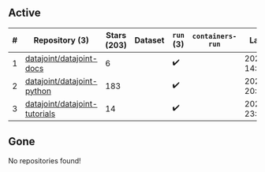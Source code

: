 ## Active
| # | Repository (3) | Stars (203) | Dataset | `run` (3) | `containers-run` | Last Modified |
| --- | --- | --- | --- | --- | --- | --- |
| 1 | [datajoint/datajoint-docs](https://github.com/datajoint/datajoint-docs) | 6 |  | :heavy_check_mark: |  | 2025-07-23 14:59:58+00:00 |
| 2 | [datajoint/datajoint-python](https://github.com/datajoint/datajoint-python) | 183 |  | :heavy_check_mark: |  | 2025-08-26 20:07:15+00:00 |
| 3 | [datajoint/datajoint-tutorials](https://github.com/datajoint/datajoint-tutorials) | 14 |  | :heavy_check_mark: |  | 2025-01-29 23:58:41+00:00 |

## Gone
No repositories found!
